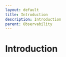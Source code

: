 ```yaml
---
layout: default
title: Introduction
description: Introduction
parent: Observability
---
```


# Introduction